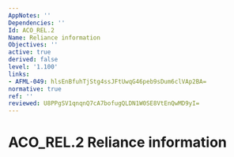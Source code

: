 ```yaml
---
AppNotes: ''
Dependencies: ''
Id: ACO_REL.2
Name: Reliance information
Objectives: ''
active: true
derived: false
level: '1.100'
links:
- AFML-049: hlsEnBfuhTjStg4ssJFtUwqG46peb9sDum6clVAp2BA=
normative: true
ref: ''
reviewed: U8PPgSV1qnqnQ7cA7bofugQLDN1W0SE8VtEnQwMD9yI=
---
```


# ACO_REL.2 Reliance information